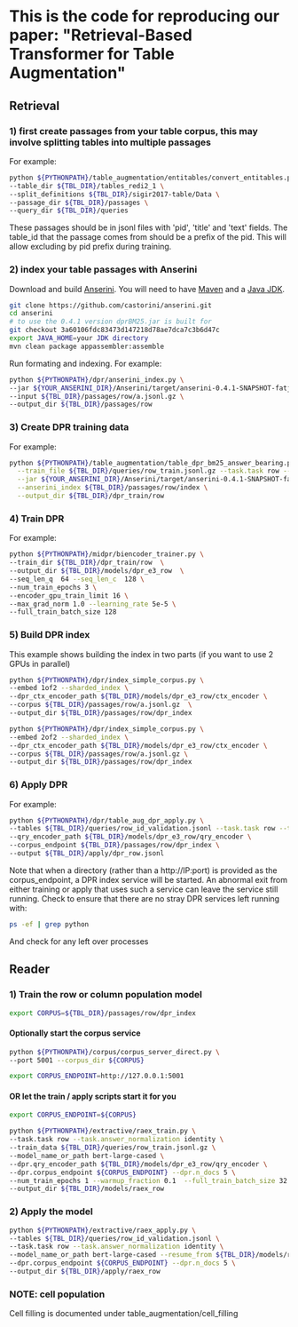 # This is the code for reproducing our paper: "Retrieval-Based Transformer for Table Augmentation"


## Retrieval

### 1) first create passages from your table corpus, this may involve splitting tables into multiple passages
For example:
```bash
python ${PYTHONPATH}/table_augmentation/entitables/convert_entitables.py \
--table_dir ${TBL_DIR}/tables_redi2_1 \
--split_definitions ${TBL_DIR}/sigir2017-table/Data \
--passage_dir ${TBL_DIR}/passages \
--query_dir ${TBL_DIR}/queries
```

These passages should be in jsonl files with 'pid', 'title' and 'text' fields.
The table_id that the passage comes from should be a prefix of the pid. This will allow excluding by pid prefix during training.

### 2) index your table passages with Anserini

Download and build [Anserini](https://github.com/castorini/anserini). 
You will need to have [Maven](https://maven.apache.org/index.html) and a [Java JDK](https://jdk.java.net/).
```bash
git clone https://github.com/castorini/anserini.git
cd anserini
# to use the 0.4.1 version dprBM25.jar is built for
git checkout 3a60106fdc83473d147218d78ae7dca7c3b6d47c
export JAVA_HOME=your JDK directory
mvn clean package appassembler:assemble
```

Run formating and indexing. For example:
```bash
python ${PYTHONPATH}/dpr/anserini_index.py \
--jar ${YOUR_ANSERINI_DIR}/Anserini/target/anserini-0.4.1-SNAPSHOT-fatjar.jar \
--input ${TBL_DIR}/passages/row/a.jsonl.gz \
--output_dir ${TBL_DIR}/passages/row

```

### 3) Create DPR training data

For example:
```bash
python ${PYTHONPATH}/table_augmentation/table_dpr_bm25_answer_bearing.py \
  --train_file ${TBL_DIR}/queries/row_train.jsonl.gz --task.task row --task.answer_normalization identity \
  --jar ${YOUR_ANSERINI_DIR}/Anserini/target/anserini-0.4.1-SNAPSHOT-fatjar.jar \
  --anserini_index ${TBL_DIR}/passages/row/index \
  --output_dir ${TBL_DIR}/dpr_train/row
```

### 4) Train DPR

For example:
```bash
python ${PYTHONPATH}/midpr/biencoder_trainer.py \
--train_dir ${TBL_DIR}/dpr_train/row  \
--output_dir ${TBL_DIR}/models/dpr_e3_row  \
--seq_len_q  64 --seq_len_c  128 \
--num_train_epochs 3 \
--encoder_gpu_train_limit 16 \
--max_grad_norm 1.0 --learning_rate 5e-5 \
--full_train_batch_size 128
```

### 5) Build DPR index

This example shows building the index in two parts (if you want to use 2 GPUs in parallel)
```bash
python ${PYTHONPATH}/dpr/index_simple_corpus.py \
--embed 1of2 --sharded_index \
--dpr_ctx_encoder_path ${TBL_DIR}/models/dpr_e3_row/ctx_encoder \
--corpus ${TBL_DIR}/passages/row/a.jsonl.gz  \
--output_dir ${TBL_DIR}/passages/row/dpr_index

python ${PYTHONPATH}/dpr/index_simple_corpus.py \
--embed 2of2 --sharded_index \
--dpr_ctx_encoder_path ${TBL_DIR}/models/dpr_e3_row/ctx_encoder \
--corpus ${TBL_DIR}/passages/row/a.jsonl.gz \
--output_dir ${TBL_DIR}/passages/row/dpr_index
```

### 6) Apply DPR

For example:
```bash
python ${PYTHONPATH}/dpr/table_aug_dpr_apply.py \
--tables ${TBL_DIR}/queries/row_id_validation.jsonl --task.task row --task.answer_normalization identity \
--qry_encoder_path ${TBL_DIR}/models/dpr_e3_row/qry_encoder \
--corpus_endpoint ${TBL_DIR}/passages/row/dpr_index \
--output ${TBL_DIR}/apply/dpr_row.jsonl
```

Note that when a directory (rather than a http://IP:port) is provided as the corpus_endpoint, a DPR index service will be started.
An abnormal exit from either training or apply that uses such a service can leave the service still running.
Check to ensure that there are no stray DPR services left running with:
```bash
ps -ef | grep python
```
And check for any left over processes


## Reader

### 1) Train the row or column population model

```bash
export CORPUS=${TBL_DIR}/passages/row/dpr_index
```

#### Optionally start the corpus service
```bash
python ${PYTHONPATH}/corpus/corpus_server_direct.py \
--port 5001 --corpus_dir ${CORPUS}

export CORPUS_ENDPOINT=http://127.0.0.1:5001
```
#### OR let the train / apply scripts start it for you
```bash
export CORPUS_ENDPOINT=${CORPUS}
```

```bash
python ${PYTHONPATH}/extractive/raex_train.py \
--task.task row --task.answer_normalization identity \
--train_data ${TBL_DIR}/queries/row_train.jsonl.gz \
--model_name_or_path bert-large-cased \
--dpr.qry_encoder_path ${TBL_DIR}/models/dpr_e3_row/qry_encoder \
--dpr.corpus_endpoint ${CORPUS_ENDPOINT} --dpr.n_docs 5 \
--num_train_epochs 1 --warmup_fraction 0.1  --full_train_batch_size 32 \
--output_dir ${TBL_DIR}/models/raex_row
```

### 2) Apply the model

```bash
python ${PYTHONPATH}/extractive/raex_apply.py \
--tables ${TBL_DIR}/queries/row_id_validation.jsonl \
--task.task row --task.answer_normalization identity \
--model_name_or_path bert-large-cased --resume_from ${TBL_DIR}/models/raex_row \
--dpr.corpus_endpoint ${CORPUS_ENDPOINT} --dpr.n_docs 5 \
--output_dir ${TBL_DIR}/apply/raex_row
```

### NOTE: cell population
Cell filling is documented under table_augmentation/cell_filling

